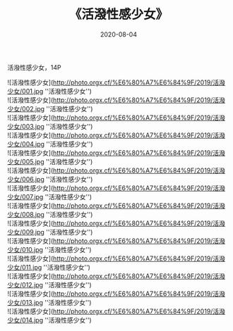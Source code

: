 ﻿---
layout: post
title:  《活潑性感少女》
date:   2020-08-04
img: http://photo.orgx.cf/%E6%80%A7%E6%84%9F/2019/活潑少女/000.jpg
tags: [美女, 性感, 泳衣]
---

活潑性感少女，14P

![活潑性感少女](http://photo.orgx.cf/%E6%80%A7%E6%84%9F/2019/活潑少女/001.jpg ''活潑性感少女'') <br>
![活潑性感少女](http://photo.orgx.cf/%E6%80%A7%E6%84%9F/2019/活潑少女/002.jpg ''活潑性感少女'') <br>
![活潑性感少女](http://photo.orgx.cf/%E6%80%A7%E6%84%9F/2019/活潑少女/003.jpg ''活潑性感少女'') <br>
![活潑性感少女](http://photo.orgx.cf/%E6%80%A7%E6%84%9F/2019/活潑少女/004.jpg ''活潑性感少女'') <br>
![活潑性感少女](http://photo.orgx.cf/%E6%80%A7%E6%84%9F/2019/活潑少女/005.jpg ''活潑性感少女'') <br>
![活潑性感少女](http://photo.orgx.cf/%E6%80%A7%E6%84%9F/2019/活潑少女/006.jpg ''活潑性感少女'') <br>
![活潑性感少女](http://photo.orgx.cf/%E6%80%A7%E6%84%9F/2019/活潑少女/007.jpg ''活潑性感少女'') <br>
![活潑性感少女](http://photo.orgx.cf/%E6%80%A7%E6%84%9F/2019/活潑少女/008.jpg ''活潑性感少女'') <br>
![活潑性感少女](http://photo.orgx.cf/%E6%80%A7%E6%84%9F/2019/活潑少女/009.jpg ''活潑性感少女'') <br>
![活潑性感少女](http://photo.orgx.cf/%E6%80%A7%E6%84%9F/2019/活潑少女/010.jpg ''活潑性感少女'') <br>
![活潑性感少女](http://photo.orgx.cf/%E6%80%A7%E6%84%9F/2019/活潑少女/011.jpg ''活潑性感少女'') <br>
![活潑性感少女](http://photo.orgx.cf/%E6%80%A7%E6%84%9F/2019/活潑少女/012.jpg ''活潑性感少女'') <br>
![活潑性感少女](http://photo.orgx.cf/%E6%80%A7%E6%84%9F/2019/活潑少女/013.jpg ''活潑性感少女'') <br>
![活潑性感少女](http://photo.orgx.cf/%E6%80%A7%E6%84%9F/2019/活潑少女/014.jpg ''活潑性感少女'') <br>
